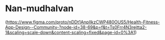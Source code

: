 # Nan-mudhalvan
(https://www.figma.com/proto/nDDt1AnpIlkzCWP480OUS5/Health-Fitness-App-Design--Community-?node-id=38-69&p=f&t=Ts0Frr4N3rejtta2-1&scaling=scale-down&content-scaling=fixed&page-id=0%3A1)
